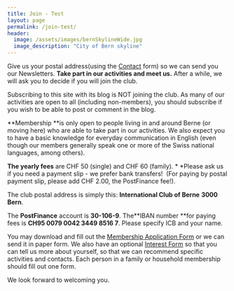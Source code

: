 ```yaml
---
title: Join - Test
layout: page
permalink: /join-test/
header:
  image: /assets/images/bernSkylineWide.jpg
  image_description: "City of Bern skyline"
---
```


Give us your postal address(using the [Contact](https://icberne.org/contact-2/) form) so we can send you our Newsletters. **Take part in our activities and meet us.** After a while, we will ask you to  decide if you will join the club.

Subscribing to this site with its blog is NOT joining the club. As many of our activities are open to all (including non-members), you should subscribe if you wish to be able to post or comment in the blog. 

**Membership **is only open to people living in and around Berne (or moving here) who are able to take part in our activities. We also expect you to have a basic knowledge for everyday communication in English (even though our members generally speak one or more of the Swiss national languages, among others). 

**The yearly fees** are CHF 50 (single) and CHF 60 (family).&nbsp;* *Please ask us if you need a payment slip - we prefer bank transfers!&nbsp; (For paying by postal payment slip, please add CHF 2.00, the PostFinance fee!).

The club postal address is simply this: 
**International Club of Berne**
**3000 Bern**. 

The **PostFinance** account is **30-106-9**.
The**IBAN number **for paying fees is **CH95 0079 0042 3449 8516 7**. Please specify ICB and your name.

You may download and fill out the [Membership Application Form](https://icberne.files.wordpress.com/2021/03/015_ma-membership_application.pdf) or we can send it in paper form. We also have an optional [Interest Form](http://www.tinyurl.com/ICB-Interests-Form) so that you can tell us more about yourself, so that we can recommend specific activities and contacts. Each person in a family or household membership should fill out one form.  

We look forward to welcoming you.



